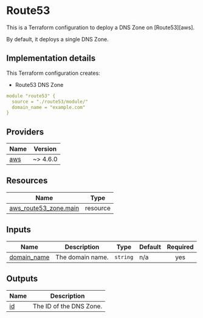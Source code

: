 # Route53
This is a Terraform configuration to deploy a DNS Zone on [Route53][aws].

By default, it deploys a single DNS Zone.

## Implementation details

This Terraform configuration creates:

- Route53 DNS Zone

```yaml
module "route53" {
  source = "./route53/module/"
  domain_name = "example.com"
}
```
<!-- BEGIN_TF_DOCS -->
## Providers

| Name | Version |
|------|---------|
| <a name="provider_aws"></a> [aws](#provider\_aws) |  ~> 4.6.0 |

## Resources

| Name | Type |
|------|------|
| [aws_route53_zone.main](https://registry.terraform.io/providers/hashicorp/aws/latest/docs/resources/route53_zone) | resource |

## Inputs

| Name | Description | Type | Default | Required |
|------|-------------|------|---------|:--------:|
| <a name="input_domain_name"></a> [domain\_name](#input\_domain\_name) | The domain name. | `string` | n/a | yes |

## Outputs

| Name | Description |
|------|-------------|
| <a name="output_id"></a> [id](#output\_id) | The ID of the DNS Zone. |
<!-- END_TF_DOCS -->